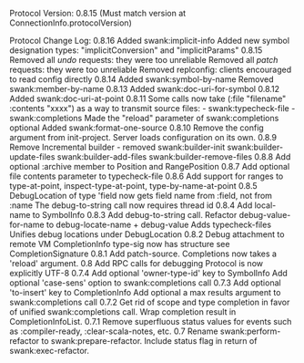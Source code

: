 Protocol Version: 0.8.15 (Must match version at ConnectionInfo.protocolVersion)

Protocol Change Log:
  0.8.16
    Added swank:implicit-info
    Added new symbol designation types: "implicitConversion" and "implicitParams"
  0.8.15
    Removed all *undo* requests: they were too unreliable
    Removed all *patch* requests: they were too unreliable
    Removed replconfig: clients encouraged to read config directly
  0.8.14
    Added swank:symbol-by-name
    Removed swank:member-by-name
  0.8.13
    Added swank:doc-uri-for-symbol
  0.8.12
    Added swank:doc-uri-at-point
  0.8.11
    Some calls now take (:file "filename" :contents "xxxx")
      as a way to transmit source files:
        - swank:typecheck-file
        - swank:completions
    Made the "reload" parameter of swank:completions optional
    Added swank:format-one-source
  0.8.10
    Remove the config argument from init-project. Server loads
    configuration on its own.
  0.8.9
    Remove Incremental builder - removed
      swank:builder-init
      swank:builder-update-files
      swank:builder-add-files
      swank:builder-remove-files
  0.8.8
    Add optional :archive member to Position and RangePosition
  0.8.7
    Add optional file contents parameter to typecheck-file
  0.8.6
    Add support for ranges to type-at-point, inspect-type-at-point,
      type-by-name-at-point
  0.8.5
    DebugLocation of type 'field now gets field name from :field, not from :name
    The debug-to-string call now requires thread id
  0.8.4
    Add local-name to SymbolInfo
  0.8.3
    Add debug-to-string call.
    Refactor debug-value-for-name to debug-locate-name + debug-value
    Adds typecheck-files
    Unifies debug locations under DebugLocation
  0.8.2
    Debug attachment to remote VM
    CompletionInfo type-sig now has structure see CompletionSignature
  0.8.1
    Add patch-source.
    Completions now takes a 'reload' argument.
  0.8
    Add RPC calls for debugging
    Protocol is now explicitly UTF-8
  0.7.4
    Add optional 'owner-type-id' key to SymbolInfo
    Add optional 'case-sens' option to swank:completions call
  0.7.3
    Add optional 'to-insert' key to CompletionInfo
    Add optional a max results argument to swank:completions call
  0.7.2
    Get rid of scope and type completion in favor of unified
    swank:completions call.
    Wrap completion result in CompletionInfoList.
  0.7.1
    Remove superfluous status values for events such as :compiler-ready,
    :clear-scala-notes, etc.
  0.7
    Rename swank:perform-refactor to swank:prepare-refactor.
    Include status flag in return of swank:exec-refactor.
